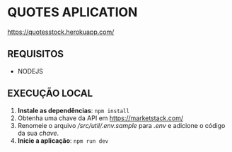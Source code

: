 # QUOTES APLICATION
<https://quotesstock.herokuapp.com/>

## REQUISITOS
* NODEJS

## EXECUÇÃO LOCAL
1. **Instale as dependências**: `npm install`
2. Obtenha uma chave da API em <https://marketstack.com/>
3. Renomeie o arquivo */src/util/.env.sample* para *.env* e adicione o código da sua *chave*.
4. **Inicie a aplicação**: `npm run dev`